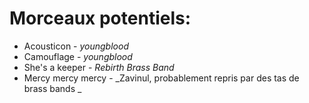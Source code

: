 # Morceaux potentiels: 
 - Acousticon - _youngblood_
 - Camouflage - _youngblood_
 - She's a keeper - _Rebirth Brass Band_
 - Mercy mercy mercy - _Zavinul, probablement repris par des tas de brass bands _
